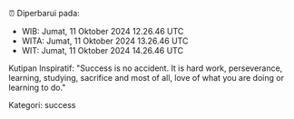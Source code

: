 ⏰ Diperbarui pada:
- WIB: Jumat, 11 Oktober 2024 12.26.46 UTC
- WITA: Jumat, 11 Oktober 2024 13.26.46 UTC
- WIT: Jumat, 11 Oktober 2024 14.26.46 UTC

Kutipan Inspiratif:
"Success is no accident. It is hard work, perseverance, learning, studying, sacrifice and most of all, love of what you are doing or learning to do."


Kategori: success

